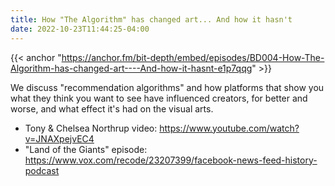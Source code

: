 ```yaml
---
title: How "The Algorithm" has changed art... And how it hasn't
date: 2022-10-23T11:44:25-04:00
---
```


{{< anchor "https://anchor.fm/bit-depth/embed/episodes/BD004-How-The-Algorithm-has-changed-art----And-how-it-hasnt-e1p7qqg" >}}

We discuss "recommendation algorithms" and how platforms that show you what they
think you want to see have influenced creators, for better and worse, and what
effect it's had on the visual arts.

* Tony & Chelsea Northrup video: https://www.youtube.com/watch?v=JNAXpejvEC4
* "Land of the Giants" episode: https://www.vox.com/recode/23207399/facebook-news-feed-history-podcast


